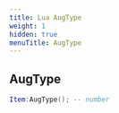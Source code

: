 ```yaml
---
title: Lua AugType
weight: 1
hidden: true
menuTitle: AugType
---
```

## AugType
```lua
Item:AugType(); -- number
```